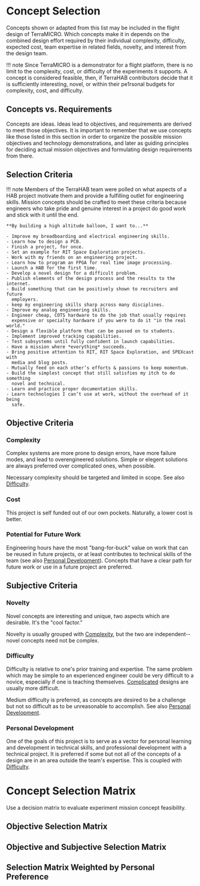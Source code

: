 # Concept Selection

Concepts shown or adapted from this list may be included in the flight
design of TerraMICRO. Which concepts make it in depends on the combined
design effort required by their individual complexity, difficulty,
expected cost, team expertise in related fields, novelty, and interest
from the design team.

!!! note
    Since TerraMICRO is a demonstrator for a flight platform, there is no
    limit to the complexity, cost, or difficulty of the experiments it
    supports. A concept is considered feasible, then, if TerraHAB
    contributors decide that it is sufficiently interesting, novel, or
    within their pe1rsonal budgets for complexity, cost, and difficulty.

## Concepts vs. Requirements

Concepts are ideas. Ideas lead to objectives, and requirements are
derived to meet those objectives. It is important to remember that we
use concepts like those listed in this section in order to organize the
possible mission objectives and technology demonstrations, and later as
guiding principles for deciding actual mission objectives and
formulating design requirements from there.

## Selection Criteria

!!! note
    Members of the TerraHAB team were polled on what aspects of a HAB project
    motivate them and provide a fulfilling outlet for engineering skills.
    Mission concepts should be crafted to meet these criteria because engineers
    who take pride and genuine interest in a project do good work and stick with
    it until the end.

    **By building a high altitude balloon, I want to...**

    - Improve my breadboarding and electrical engineering skills.
    - Learn how to design a PCB.
    - Finish a project, for once.
    - Set an example for RIT Space Exploration projects.
    - Work with my friends on an engineering project.
    - Learn how to program an FPGA for real time image processing.
    - Launch a HAB for the first time.
    - Develop a novel design for a difficult problem.
    - Publish elements of the design process and the results to the internet.
    - Build something that can be positively shown to recruiters and future
      employers.
    - keep my engineering skills sharp across many disciplines.
    - Improve my analog engineering skills.
    - Engineer cheap, COTS hardware to do the job that usually requires
      expensive or specialty hardware if you were to do it "in the real world."
    - Design a flexible platform that can be passed on to students.
    - Implement improved tracking capabilities.
    - Test subsystems until fully confident in launch capabilities.
    - Have a mission where *everything* succeeds.
    - Bring positive attention to RIT, RIT Space Exploration, and SPEXcast with
      media and blog posts.
    - Mutually feed on each other’s efforts & passions to keep momentum.
    - Build the simplest concept that still satisfies my itch to do something
      novel and technical.
    - Learn and practice proper documentation skills.
    - Learn technologies I can’t use at work, without the overhead of it being
      safe.

## Objective Criteria
### Complexity

Complex systems are more prone to design errors, have more failure modes, and
lead to overengineered solutions. Simple or elegent solutions are always
preferred over complicated ones, when possible. 

Necessary complexity should be targeted and limited in scope. See also
[Difficulty](#difficulty).

### Cost

This project is self funded out of our own pockets. Naturally, a lower cost is
better.

### Potential for Future Work

Engineering hours have the most "bang-for-buck" value on work that can be reused
in future projects, or at least contributes to technical skills of the team (see
also [Personal Development](#personal-development)). Concepts that have a clear
path for future work or use in a future project are preferred.

## Subjective Criteria
### Novelty
Novel concepts are interesting and unique, two aspects which are desirable. It's
the "cool factor."

Novelty is usually grouped with [Complexity](#complexity), but the two are
independent--novel concepts need not be complex.

### Difficulty

Difficulty is relative to one's prior training and expertise. The same problem
which may be simple to an experienced engineer could be very difficult to a
novice, especially if one is teaching themselves. [Complicated](#complexity)
designs are usually more difficult.

Medium difficulty is preferred, as concepts are desired to be a challenge but
not so difficult as to be unreasonable to accomplish. See also 
[Personal Development](#personal-development).

### Personal Development
One of the goals of this project is to serve as a vector for personal learning
and development in technical skills, and professional development with a
technical project. It is preferred if some but not all of the concepts of a
design are in an area outside the team's expertise. This is coupled with
[Difficulty](#difficulty).

# Concept Selection Matrix

Use a decision matrix to evaluate experiment mission concept feasibility.

## Objective Selection Matrix

## Objective and Subjective Selection Matrix

## Selection Matrix Weighted by Personal Preference
